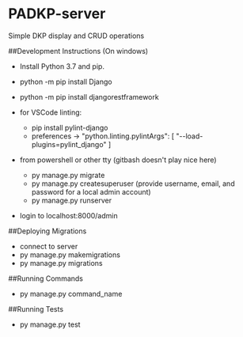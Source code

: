 # PADKP-server
Simple DKP display and CRUD operations


##Development Instructions
(On windows)
* Install Python 3.7 and pip.
* python -m pip install Django
* python -m pip install djangorestframework
* for VSCode linting:
  * pip install pylint-django
  * preferences -> "python.linting.pylintArgs": [ "--load-plugins=pylint_django" ]

* from powershell or other tty (gitbash doesn't play nice here)
  * py manage.py migrate
  * py manage.py createsuperuser (provide username, email, and password for a local admin account)
  * py manage.py runserver
* login to localhost:8000/admin

##Deploying Migrations
* connect to server
* py manage.py makemigrations
* py manage.py migrations

##Running Commands
* py manage.py command_name

##Running Tests
* py manage.py test
